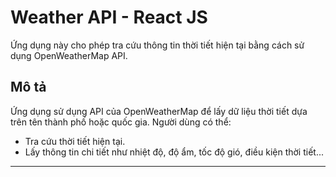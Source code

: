 # Weather API - React JS

Ứng dụng này cho phép tra cứu thông tin thời tiết hiện tại bằng cách sử dụng OpenWeatherMap API.

## Mô tả

Ứng dụng sử dụng API của OpenWeatherMap để lấy dữ liệu thời tiết dựa trên tên thành phố hoặc quốc gia. Người dùng có thể:

- Tra cứu thời tiết hiện tại.
- Lấy thông tin chi tiết như nhiệt độ, độ ẩm, tốc độ gió, điều kiện thời tiết...
---
